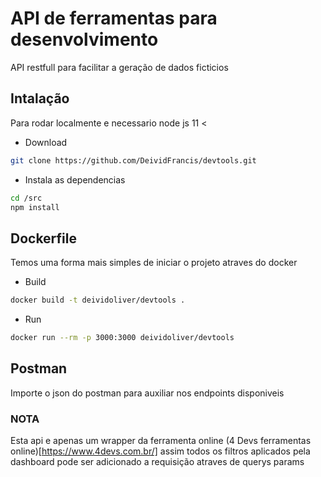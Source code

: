 # API de ferramentas para desenvolvimento

API restfull para facilitar a geração de dados ficticios

## Intalação

Para rodar localmente e necessario node js  11 <

- Download

```sh
git clone https://github.com/DeividFrancis/devtools.git
```

- Instala as dependencias

```sh
cd /src
npm install
```

## Dockerfile

Temos uma forma mais simples de iniciar o projeto atraves do docker

- Build

```sh
docker build -t deividoliver/devtools .
```

- Run

```sh
docker run --rm -p 3000:3000 deividoliver/devtools
```
## Postman

Importe o json do postman para auxiliar nos endpoints disponiveis

### NOTA

Esta api e apenas um wrapper da ferramenta online (4 Devs ferramentas online)[https://www.4devs.com.br/]
assim todos os filtros aplicados pela dashboard pode ser adicionado a requisição
atraves de querys params